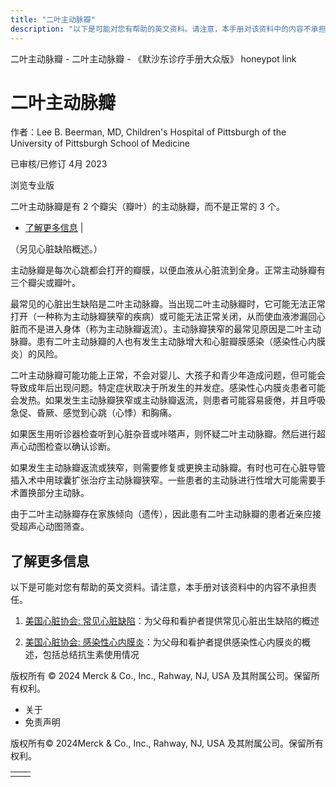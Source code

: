 ```yaml
---
title: "二叶主动脉瓣"
description: "以下是可能对您有帮助的英文资料。请注意，本手册对该资料中的内容不承担责任。"
---
```


﻿二叶主动脉瓣 \- 二叶主动脉瓣 \- 《默沙东诊疗手册大众版》 honeypot link

# 二叶主动脉瓣

作者：Lee B. Beerman, MD, Children's Hospital of Pittsburgh of the University of
Pittsburgh School of Medicine

已审核/已修订 4月 2023

浏览专业版

二叶主动脉瓣是有 2 个瓣尖（瓣叶）的主动脉瓣，而不是正常的 3 个。

- [了解更多信息](#了解更多信息_v52131173_zh) \|

（另见心脏缺陷概述。）

主动脉瓣是每次心跳都会打开的瓣膜，以便血液从心脏流到全身。正常主动脉瓣有三个瓣尖或瓣叶。

最常见的心脏出生缺陷是二叶主动脉瓣。当出现二叶主动脉瓣时，它可能无法正常打开（一种称为主动脉瓣狭窄的疾病）或可能无法正常关闭，从而使血液渗漏回心脏而不是进入身体（称为主动脉瓣返流）。主动脉瓣狭窄的最常见原因是二叶主动脉瓣。患有二叶主动脉瓣的人也有发生主动脉增大和心脏瓣膜感染（感染性心内膜炎）的风险。

二叶主动脉瓣可能功能上正常，不会对婴儿、大孩子和青少年造成问题，但可能会导致成年后出现问题。特定症状取决于所发生的并发症。感染性心内膜炎患者可能会发热。如果发生主动脉瓣狭窄或主动脉瓣返流，则患者可能容易疲倦，并且呼吸急促、昏厥、感觉到心跳（心悸）和胸痛。

如果医生用听诊器检查听到心脏杂音或咔嗒声，则怀疑二叶主动脉瓣。然后进行超声心动图检查以确认诊断。

如果发生主动脉瓣返流或狭窄，则需要修复或更换主动脉瓣。有时也可在心脏导管插入术中用球囊扩张治疗主动脉瓣狭窄。一些患者的主动脉进行性增大可能需要手术置换部分主动脉。

由于二叶主动脉瓣存在家族倾向（遗传），因此患有二叶主动脉瓣的患者近亲应接受超声心动图筛查。

## 了解更多信息

以下是可能对您有帮助的英文资料。请注意，本手册对该资料中的内容不承担责任。

1. [美国心脏协会: 常见心脏缺陷](https://www.heart.org/en/health-topics/congenital-heart-defects/about-congenital-heart-defects/common-types-of-heart-defects)：为父母和看护者提供常见心脏出生缺陷的概述

2. [美国心脏协会: 感染性心内膜炎](https://www.heart.org/en/health-topics/infective-endocarditis)：为父母和看护者提供感染性心内膜炎的概述，包括总结抗生素使用情况




版权所有 © 2024
Merck & Co., Inc., Rahway, NJ, USA 及其附属公司。保留所有权利。

- 关于
- 免责声明

版权所有© 2024Merck & Co., Inc., Rahway, NJ, USA 及其附属公司。保留所有权利。

|     |     |
| --- | --- |
|  |  |